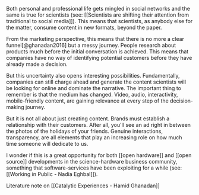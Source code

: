Both personal and professional life gets mingled in social networks and the same is true for scientists (see: [[Scientists are shifting their attention from traditional to social media]]). This means that scientists, as anybody else for the matter, consume content in new formats, beyond the paper. 

From the marketing perspective, this means that there is no more a clear funnel[@ghanadan2016] but a messy journey. People research about products much before the initial conversation is achieved. This means that companies have no way of identifying potential customers before they have already made a decision. 

But this uncertainty also opens interesting possibilities. Fundamentally, companies can still charge ahead and generate the content scientists will be looking for online and dominate the narrative. The important thing to remember is that the medium has changed. Video, audio, interactivity, mobile-friendly content, are gaining relevance at every step of the decision-making journey. 

But it is not all about just creating content. Brands must establish a relationship with their customers. After all, you'll see an ad right in between the photos of the holidays of your friends. Genuine interactions, transparency, are all elements that play an increasing role on how much time someone will dedicate to us. 

I wonder if this is a great opportunity for both [[open hardware]] and [[open source]] developments in the science-hardware business community, something that software-services have been exploiting for a while (see: [[Working in Public - Nadia Eghbal]]).


Literature note on [[Catalytic Experiences - Hamid Ghanadan]]